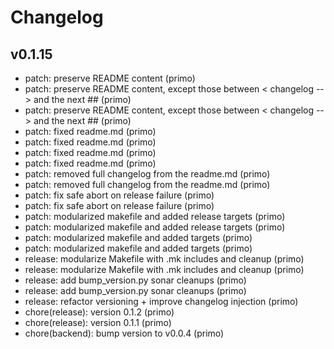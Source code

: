 # Changelog

## v0.1.15

* patch: preserve README content (primo)
* patch: preserve README content, except those between < changelog --> and the next ## (primo)
* patch: preserve README content, except those between < changelog --> and the next ## (primo)
* patch: fixed readme.md (primo)
* patch: fixed readme.md (primo)
* patch: fixed readme.md (primo)
* patch: fixed readme.md (primo)
* patch: removed full changelog from the readme.md (primo)
* patch: removed full changelog from the readme.md (primo)
* patch: fix safe abort on release failure (primo)
* patch: fix safe abort on release failure (primo)
* patch: modularized makefile and added release targets (primo)
* patch: modularized makefile and added release targets (primo)
* patch: modularized makefile and added targets (primo)
* patch: modularized makefile and added targets (primo)
* release: modularize Makefile with .mk includes and cleanup (primo)
* release: modularize Makefile with .mk includes and cleanup (primo)
* release: add bump_version.py sonar cleanups (primo)
* release: add bump_version.py sonar cleanups (primo)
* release: refactor versioning + improve changelog injection (primo)
* chore(release): version 0.1.2 (primo)
* chore(release): version 0.1.1 (primo)
* chore(backend): bump version to v0.0.4 (primo)